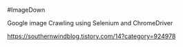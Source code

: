 #ImageDown

Google image Crawling using Selenium and ChromeDriver

https://southernwindblog.tistory.com/14?category=924978